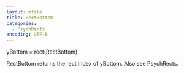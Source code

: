 ```yaml
---
layout: mfile
title: RectBottom
categories:
  - PsychRects
encoding: UTF-8
---
```


yBottom = rect(RectBottom)

RectBottom returns the rect index of yBottom.
Also see PsychRects.